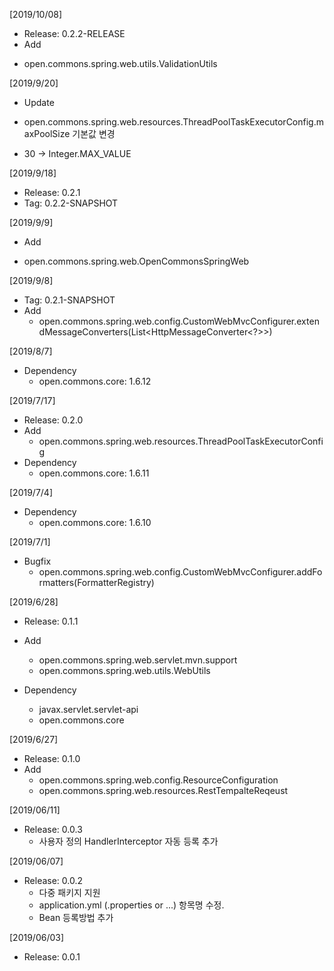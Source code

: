 [2019/10/08]
- Release: 0.2.2-RELEASE
- Add
 + open.commons.spring.web.utils.ValidationUtils
 
[2019/9/20]
- Update
 + open.commons.spring.web.resources.ThreadPoolTaskExecutorConfig.maxPoolSize 기본값 변경
  - 30 -> Integer.MAX_VALUE

[2019/9/18]
- Release: 0.2.1
- Tag: 0.2.2-SNAPSHOT

[2019/9/9]
- Add
 + open.commons.spring.web.OpenCommonsSpringWeb 

[2019/9/8]
- Tag: 0.2.1-SNAPSHOT
- Add
  + open.commons.spring.web.config.CustomWebMvcConfigurer.extendMessageConverters(List<HttpMessageConverter<?>>)

[2019/8/7]
- Dependency
	+ open.commons.core: 1.6.12

[2019/7/17]
- Release: 0.2.0
- Add
	+ open.commons.spring.web.resources.ThreadPoolTaskExecutorConfig
- Dependency
	+ open.commons.core: 1.6.11

[2019/7/4]
- Dependency
	+ open.commons.core: 1.6.10


[2019/7/1]
- Bugfix
  + open.commons.spring.web.config.CustomWebMvcConfigurer.addFormatters(FormatterRegistry)

[2019/6/28]
- Release: 0.1.1
- Add
	+ open.commons.spring.web.servlet.mvn.support
	+ open.commons.spring.web.utils.WebUtils
	
- Dependency
	+ javax.servlet.servlet-api
	+ open.commons.core

[2019/6/27]
- Release: 0.1.0
- Add
	+ open.commons.spring.web.config.ResourceConfiguration
	+ open.commons.spring.web.resources.RestTempalteReqeust

[2019/06/11]
- Release: 0.0.3
  + 사용자 정의 HandlerInterceptor 자동 등록 추가

[2019/06/07]
- Release: 0.0.2
  + 다중 패키지 지원
  + application.yml (.properties or ...) 항목명 수정.
  + Bean 등록방법 추가

[2019/06/03]
- Release: 0.0.1
